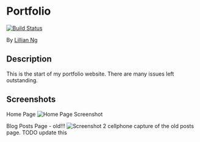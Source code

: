 # Portfolio

[![Build Status](https://travis-ci.org/orangeninjamidget/psychic-avenger.png)](https://travis-ci.org/orangeninjamidget/psychic-avenger)

By [Lillian Ng](http://github.com/orangeninjamidget)

## Description
This is the start of my portfolio website. There are many issues left outstanding.

## Screenshots

Home Page
![Home Page Screenshot](https://dl.dropboxusercontent.com/u/13181175/portfolio1.png)

Blog Posts Page - old!!!
![Screenshot 2](https://dl.dropboxusercontent.com/u/13181175/portfolio2.jpg)
cellphone capture of the old posts page. TODO update this
